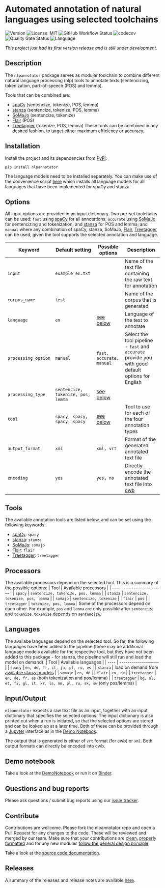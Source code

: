 # Automated annotation of natural languages using selected toolchains

![Version](https://img.shields.io/pypi/v/nlpannotator)
![License: MIT](https://img.shields.io/github/license/ssciwr/argumentation-management)
![GitHub Workflow Status](https://img.shields.io/github/workflow/status/ssciwr/argumentation-management/CI)
![codecov](https://img.shields.io/codecov/c/github/ssciwr/argumentation-management)
![Quality Gate Status](https://sonarcloud.io/api/project_badges/measure?project=ssciwr_argumentation-management&metric=alert_status)
![Language](https://img.shields.io/github/languages/top/ssciwr/argumentation-management)

*This project just had its first version release and is still under development.*

## Description

The `nlpannotator` package serves as modular toolchain to combine different natural language processing (nlp) tools to annotate texts (sentencizing, tokenization, part-of-speech (POS) and lemma).

Tools that can be combined are:
- [spaCy](https://spacy.io/) (sentencize, tokenize, POS, lemma)
- [stanza](https://stanfordnlp.github.io/stanza/) (sentencize, tokenize, POS, lemma)
- [SoMaJo](https://github.com/tsproisl/SoMaJo) (sentencize, tokenize)
- [Flair](https://github.com/flairNLP/flair) (POS)
- [Treetagger](https://treetaggerwrapper.readthedocs.io/en/latest/) (tokenize, POS, lemma)
These tools can be combined in any desired fashion, to target either maximum efficiency or accuracy.

## Installation

Install the project and its dependencies from [PyPi](https://pypi.org/project/nlpannotator/1.0.0/):  
```
pip install nlpannotator
```
The language models need to be installed separately. You can make use of the convenience script [here](https://github.com/ssciwr/argumentation-management/blob/main/install_latest_models.sh) which installs all language models for all languages that have been implemented for spaCy and stanza.

## Options

All input options are provided in an input dictionary. Two pre-set toolchains can be used: `fast` using [spaCy](https://spacy.io/) for all annotations; `accurate` using [SoMaJo](https://github.com/tsproisl/SoMaJo) for sentencizing and tokenization, and [stanza](https://stanfordnlp.github.io/stanza/) for POS and lemma; and `manual` where any combination of spaCy, stanza, SoMaJo, [Flair](https://github.com/flairNLP/flair), [Treetagger](https://treetaggerwrapper.readthedocs.io/en/latest/) can be used, given the tool supports the selected annotation and language.

| Keyword | Default setting | Possible options | Description |
| ------- | --------------- | ---------------- | ----------- |
| `input` | `example_en.txt`  | | Name of the text file containing the raw text for annotation |
| `corpus_name` | `test` | | Name of the corpus that is generated |
| `language` | `en` | [see below](#Languages) | Language of the text to annotate |
| `processing_option` | `manual` | `fast, accurate, manual` | Select the tool pipeline - `fast` and `accurate` provide you with good default options for English |
| `processing_type`| `sentencize, tokenize, pos, lemma` | [see below](#Processors) |
| `tool`  | `spacy, spacy, spacy, spacy` | [see below](#Tools) | Tool to use for each of the four annotation types |
| `output_format` | `xml` | `xml, vrt` | Format of the generated annotated text file |
| `encoding` | `yes` | `yes, no` | Directly encode the annotated text file into [cwb](https://cwb.sourceforge.io/) |

## Tools
The available annotation tools are listed below, and can be set using the following keywords:
- [spaCy](https://spacy.io/): `spacy`
- [stanza](https://stanfordnlp.github.io/stanza/): `stanza`
- [SoMaJo](https://github.com/tsproisl/SoMaJo): `somajo`
- [Flair](https://github.com/flairNLP/flair): `flair`
- [Treetagger](https://treetaggerwrapper.readthedocs.io/en/latest/): `treetagger`

## Processors
The available processors depend on the selected tool. This is a summary of the possible options:
| Tool | Available processors |
| ---- | -------------------- |
| `spacy` | `sentencize, tokenize, pos, lemma` |
| `stanza` | `sentencize, tokenize, pos, lemma` |
| `somajo` | `sentencize, tokenize` |
| `flair` | `pos` |
| `treetagger` | `tokenize, pos, lemma` |
Some of the processors depend on each other. For example, `pos` and `lemma` are only possible after `sentencize` and `tokenize`. `tokenize` depends on `sentencize`. 

## Languages
The availabe languages depend on the selected tool. So far, the following languages have been added to the pipeline (there may be additional language models available for the respective tool, but they have not been added to this package - for stanza, the pipeline will still run and load the model on demand).
| Tool | Available languages |
| ---- | -------------------- |
| `spacy` | `en, de, fr, it, ja, pt, ru, es` |
| `stanza` | load on demand from [available stanza models](https://stanfordnlp.github.io/stanza/available_models.html) |
| `somajo` | `en, de` |
| `flair` | `en, de` |
| `treetagger` | `en, de, fr, es` (both tokenization and pos/lemma) |
| `treetagger` | `bg, nl, et, fi, gl, it, kr, la, mn, pl, ru, sk, sw` (only pos/lemma) |

## Input/Output
`nlpannotator` expects a raw text file as an input, together with an input dictionary that specifies the selected options. The input dictionary is also printed out when a run is initiated, so that the selected options are stored and can be looked up at a later time.
Both of these can be provided through a [Jupyter](https://jupyter.org/) interface as in the [Demo Notebook](#Demo).

The output that is generated is either of `vrt` format (for cwb) or `xml`. Both output formats can directly be encoded into cwb.

## Demo notebook

Take a look at the [DemoNotebook](./docs/demo-notebook.ipynb) or run it on [Binder](https://mybinder.org/v2/gh/ssciwr/argumentation-management/HEAD?labpath=.%2Fdocs%2Fdemo-notebook.ipynb).


## Questions and bug reports

Please ask questions / submit bug reports using our [issue tracker](https://github.com/ssciwr/argumentation-management/issues).

## Contribute

Contributions are wellcome. Please fork the nlpannotator repo and open a Pull Request for any changes to the code. These will be reviewed and merged by our team.
Make sure that your contributions are [clean](https://flake8.pycqa.org/en/latest/), [properly formatted](https://github.com/psf/black) and for any new modules [follow the general design principle](https://github.com/ssciwr/argumentation-management/blob/main/nlpannotator/mstanza.py).

Take a look at the [source code documentation](file:///home/iulusoy/projects/argumentation-project/argumentation-management/docs/build/html/modules.html).

## Releases

A summary of the releases and release notes are available [here](https://github.com/ssciwr/argumentation-management/releases).